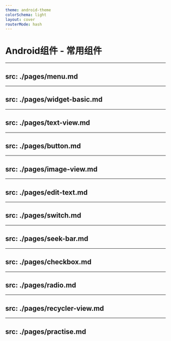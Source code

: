 ```yaml
---
theme: android-theme
colorSchema: light
layout: cover
routerMode: hash
---
```


# Android组件 - 常用组件

---
src: ./pages/menu.md
---

---
src: ./pages/widget-basic.md
---

---
src: ./pages/text-view.md
---

---
src: ./pages/button.md
---

---
src: ./pages/image-view.md
---

---
src: ./pages/edit-text.md
---

---
src: ./pages/switch.md
---

---
src: ./pages/seek-bar.md
---

---
src: ./pages/checkbox.md
---

---
src: ./pages/radio.md
---

---
src: ./pages/recycler-view.md
---

---
src: ./pages/practise.md
---
